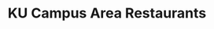 ---
active: true
name: KU Campus Area
sitemap: true
slug: ku-campus-area
title: KU Campus Area Restaurants
---